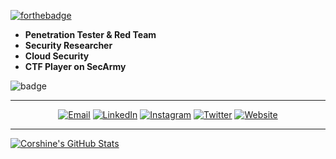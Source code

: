 [![forthebadge](https://forthebadge.com/images/badges/fuck-it-ship-it.svg)](https://forthebadge.com)


- **Penetration Tester & Red Team**
- **Security Researcher**
- **Cloud Security**
- **CTF Player on SecArmy**

![badge](https://www.hackthebox.eu/badge/image/122977)

******

<p align="center">
<a href="mailto:corshinesec@keemail.me"><img alt="Email" src="https://img.shields.io/badge/Email-corshinesec@keemail.me-blue?style=flat-square&logo=gmail"></a>
<a href="https://www.linkedin.com/in/b57740181/"><img alt="LinkedIn" src="https://img.shields.io/badge/LinkedIn-Radivan-blue?style=flat-square&logo=linkedin"></a>
<a href="https://www.instagram.com/corshine_/"><img alt="Instagram" src="https://img.shields.io/badge/Instagram-corshine__-blue?style=flat-square&logo=instagram"></a>
<a href="https://www.twitter.com/corshine_/"><img alt="Twitter" src="https://img.shields.io/badge/Twitter-corshine__-blue?style=flat-square&logo=twitter"></a>
<a href="https://www.corshinecorshine.github.io/"><img alt="Website" src="https://img.shields.io/badge/Website-corshinecorshine.github.io-blue?style=flat-square&logo=google-chrome"></a>

******

[![Corshine's GitHub Stats](https://github-readme-stats.vercel.app/api?username=corshinecorshine&show_icons=true&theme=buefy)](https://github.com/corshinecorshine)
